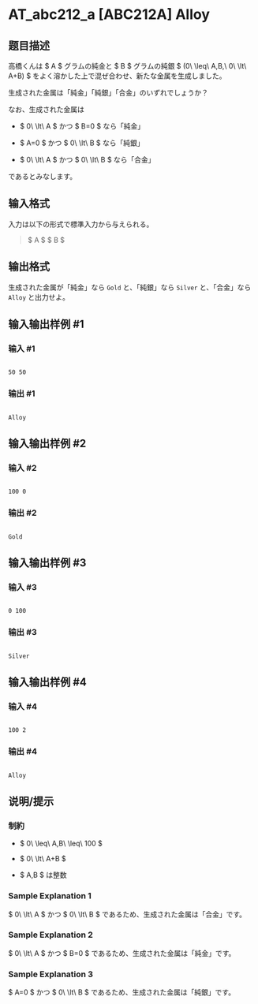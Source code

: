 # AT_abc212_a [ABC212A] Alloy

## 题目描述

[problemUrl]: https://atcoder.jp/contests/abc212/tasks/abc212_a

高橋くんは $ A $ グラムの純金と $ B $ グラムの純銀 $ (0\ \leq\ A,B,\ 0\ \lt\ A+B) $ をよく溶かした上で混ぜ合わせ、新たな金属を生成しました。

生成された金属は「純金」「純銀」「合金」のいずれでしょうか？

なお、生成された金属は

- $ 0\ \lt\ A $ かつ $ B=0 $ なら「純金」
- $ A=0 $ かつ $ 0\ \lt\ B $ なら「純銀」
- $ 0\ \lt\ A $ かつ $ 0\ \lt\ B $ なら「合金」

であるとみなします。

## 输入格式

入力は以下の形式で標準入力から与えられる。

> $ A $ $ B $

## 输出格式

生成された金属が「純金」なら `Gold` と、「純銀」なら `Silver` と、「合金」なら `Alloy` と出力せよ。

## 输入输出样例 #1

### 输入 #1

```
50 50
```

### 输出 #1

```
Alloy
```

## 输入输出样例 #2

### 输入 #2

```
100 0
```

### 输出 #2

```
Gold
```

## 输入输出样例 #3

### 输入 #3

```
0 100
```

### 输出 #3

```
Silver
```

## 输入输出样例 #4

### 输入 #4

```
100 2
```

### 输出 #4

```
Alloy
```

## 说明/提示

### 制約

- $ 0\ \leq\ A,B\ \leq\ 100 $
- $ 0\ \lt\ A+B $
- $ A,B $ は整数

### Sample Explanation 1

$ 0\ \lt\ A $ かつ $ 0\ \lt\ B $ であるため、生成された金属は「合金」です。

### Sample Explanation 2

$ 0\ \lt\ A $ かつ $ B=0 $ であるため、生成された金属は「純金」です。

### Sample Explanation 3

$ A=0 $ かつ $ 0\ \lt\ B $ であるため、生成された金属は「純銀」です。
